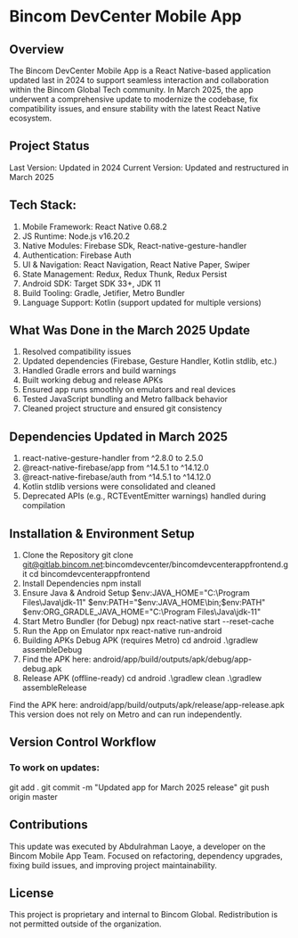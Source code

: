 # Bincom DevCenter Mobile App
## Overview
The Bincom DevCenter Mobile App is a React Native-based application updated last in 2024 to support seamless interaction and collaboration within the Bincom Global Tech community. In March 2025, the app underwent a comprehensive update to modernize the codebase, fix compatibility issues, and ensure stability with the latest React Native ecosystem.

## Project Status
Last Version: Updated in 2024
Current Version: Updated and restructured in March 2025

## Tech Stack:
1. Mobile Framework: React Native 0.68.2
2. JS Runtime: Node.js v16.20.2
3. Native Modules: Firebase SDk, React-native-gesture-handler
4. Authentication: Firebase Auth
5. UI & Navigation: React Navigation, React Native Paper, Swiper
6. State Management: Redux, Redux Thunk, Redux Persist
7. Android SDK: Target SDK 33+, JDK 11
8. Build Tooling: Gradle, Jetifier, Metro Bundler
9. Language Support: Kotlin (support updated for multiple versions)

## What Was Done in the March 2025 Update
1. Resolved compatibility issues
2. Updated dependencies (Firebase, Gesture Handler, Kotlin stdlib, etc.)
3. Handled Gradle errors and build warnings
4. Built working debug and release APKs
5. Ensured app runs smoothly on emulators and real devices
6. Tested JavaScript bundling and Metro fallback behavior
7. Cleaned project structure and ensured git consistency

## Dependencies Updated in March 2025
1. react-native-gesture-handler from ^2.8.0 to 2.5.0
2. @react-native-firebase/app from ^14.5.1 to ^14.12.0
3. @react-native-firebase/auth from ^14.5.1 to ^14.12.0
4. Kotlin stdlib versions were consolidated and cleaned
5. Deprecated APIs (e.g., RCTEventEmitter warnings) handled during compilation

## Installation & Environment Setup
1. Clone the Repository
git clone git@gitlab.bincom.net:bincomdevcenter/bincomdevcenterappfrontend.git
cd bincomdevcenterappfrontend
2. Install Dependencies
npm install
3. Ensure Java & Android Setup
$env:JAVA_HOME="C:\Program Files\Java\jdk-11"
$env:PATH="$env:JAVA_HOME\bin;$env:PATH"
$env:ORG_GRADLE_JAVA_HOME="C:\Program Files\Java\jdk-11"
4. Start Metro Bundler (for Debug)
npx react-native start --reset-cache
5. Run the App on Emulator
npx react-native run-android
6. Building APKs
Debug APK (requires Metro)
cd android
.\gradlew assembleDebug
7. Find the APK here:
 android/app/build/outputs/apk/debug/app-debug.apk
8. Release APK (offline-ready)
cd android
.\gradlew clean
.\gradlew assembleRelease

Find the APK here:
 android/app/build/outputs/apk/release/app-release.apk
This version does not rely on Metro and can run independently.

## Version Control Workflow
### To work on updates:
git add .
git commit -m "Updated app for March 2025 release"
git push origin master

## Contributions
This update was executed by Abdulrahman Laoye, a developer on the Bincom Mobile App Team. Focused on refactoring, dependency upgrades, fixing build issues, and improving project maintainability.

## License
This project is proprietary and internal to Bincom Global. Redistribution is not permitted outside of the organization.
